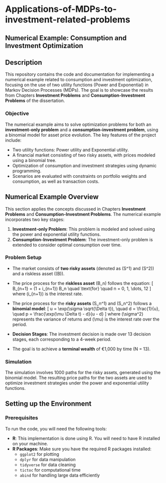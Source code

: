 # Applications-of-MDPs-to-investment-related-problems


## Numerical Example: Consumption and Investment Optimization

## Description
This repository contains the code and documentation for implementing a numerical example related to consumption and investment optimization, focusing on the use of two utility functions (Power and Exponential) in Markov Decision Processes (MDPs). The goal is to showcase the results from Chapters **Investment Problems** and **Consumption-Investment Problems** of the dissertation.

### Objective
The numerical example aims to solve optimization problems for both an **investment-only problem** and a **consumption-investment problem**, using a binomial model for asset price evolution. The key features of the project include:
- Two utility functions: Power utility and Exponential utility.
- A financial market consisting of two risky assets, with prices modeled using a binomial tree.
- Optimization of consumption and investment strategies using dynamic programming.
- Scenarios are evaluated with constraints on portfolio weights and consumption, as well as transaction costs.

## Numerical Example Overview

This section applies the concepts discussed in Chapters **Investment Problems** and **Consumption-Investment Problems**. The numerical example incorporates two key stages:
1. **Investment-only Problem**: This problem is modeled and solved using the power and exponential utility functions.
2. **Consumption-Investment Problem**: The investment-only problem is extended to consider optimal consumption over time.

### Problem Setup
- The market consists of **two risky assets** (denoted as \(S^1\) and \(S^2\)) and a riskless asset (\(B\)).
- The price process for the **riskless asset** \(B_n\) follows the equation:
  \[
  B_{n+1} = (1 + i_{n+1}) B_n \quad \text{for} \quad n = 0, 1, \dots, 12
  \]
  where \(i_{n+1}\) is the interest rate.

- The price process for the **risky assets** \(S_n^1\) and \(S_n^2\) follows a **binomial model**:
  \[
  u = \exp(\sigma \sqrt{\Delta t}), \quad d = \frac{1}{u}, \quad p = \frac{\exp(\mu \Delta t) - d}{u - d}
  \]
  where \(\sigma^2\) represents the variance of returns and \(\mu\) is the interest rate over the period.

- **Decision Stages**: The investment decision is made over 13 decision stages, each corresponding to a 4-week period.

- The goal is to achieve a **terminal wealth** of €1,000 by time \(N = 13\).

### Simulation
The simulation involves 1000 paths for the risky assets, generated using the binomial model. The resulting price paths for the two assets are used to optimize investment strategies under the power and exponential utility functions.

## Setting up the Environment

### Prerequisites
To run the code, you will need the following tools:
- **R**: This implementation is done using R. You will need to have R installed on your machine.
- **R Packages**: Make sure you have the required R packages installed:
  - `ggplot2` for plotting
  - `dplyr` for data manipulation
  - `tidyverse` for data cleaning
  - `tictoc` for computational time
  - `abind` for handling large data efficiently





